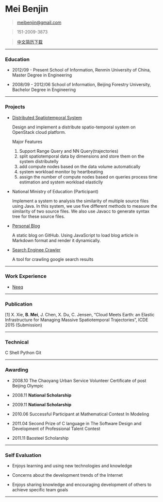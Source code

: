 # Mei Benjin

> [meibenjin@gmail.com](mailto:meibenjin@gmail.com)

> 151-2009-3873

> [中文简历下载](./梅本金+中国人民大学+151-2009-3873+研发工程师.pdf)

----------------------------------------------------------

### Education

* 2012/09 - Present   School of Information, Renmin University of China, Master Degree in Engineering

* 2008/09 - 2012/06   School of Information, Beijing Forestry University, Bachelor Degree in Engineering

----------------------------------------------------------

### Projects

* [Distributed Spatiotemporal System](https://github.com/meibenjin/CloudIndex)

  Design and implement a distribute spatio-temporal system on OpenStack cloud platform. 

  Major Features
  1. Support Range Query and NN Query(trajectories)
  2. split spatiotemporal data by dimensions and store them on the system distributelly
  3. add compute nodes based on the data volume automatically
  4. system workload monitor by heartbeating
  5. assign the number of compute nodes based on queries process time estimation and system workload elasticlly


* National Ministry of Education (Participant)

  Implement a system to analysis the similarity of multiple source files using Java. In this system, we use five different methods to measure the similarity of two source files. We also use Javacc to generate syntax tree for these source files.

* [Personal Blog](https://github.com/meibenjin/meibenjin.github.io)

  A static blog on GitHub. Using JavaScript to load blog article in Markdown format and render it dynamically.

* [Search Enginee Crawler](https://github.com/meibenjin/GoogleSearchCrawler)

  A tool for crawling google search results

----------------------------------------------------------

### Work Experience

* [Neeq](http://www.neeq.com.cn/)
  
----------------------------------------------------------

### Publication

[1] X. Xie, **B. Mei**, J. Chen, X. Du, C. Jensen, “Cloud Meets Earth: an Elastic Infrastructure for Managing Massive Spatiotemporal Trajectories”, ICDE 2015 (Submission)

----------------------------------------------------------

### Technical

<span class ="label-success" >C</span>
<span class ="label-warning" >Shell</span>
<span class ="label-warning" >Python</span>
<span class ="label-warning" >Git</span>

----------------------------------------------------------

### Awarding

* 2008.10   The Chaoyang Urban Service Volunteer Certificate of post Beijing Olympic

* 2008.11   **National Scholarship**

* 2009.11   **National Scholarship**

* 2010.06   Successful Participant at Mathematical Contest In Modeling

* 2011.04   Second Prize of C language in The Software Design and Development of Professional Talent Contest

* 2011.11   Baosteel Scholarship

----------------------------------------------------------

### Self Evaluation

* Enjoys learning and using new technologies and knowledge

* Concerns about the development trends of the Internet

* Enjoys sharing knowledge and encouraging development of others to achieve specific team goals

----------------------------------------------------------

